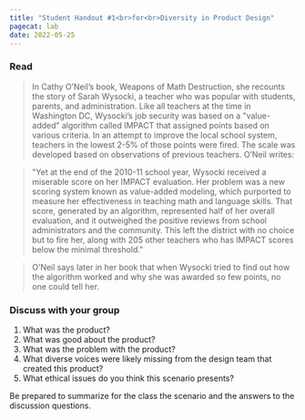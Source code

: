 ```yaml
---
title: "Student Handout #1<br>for<br>Diversity in Product Design"
pagecat: lab
date: 2022-05-25
---
```


### Read

> In Cathy O’Neil’s book, Weapons of Math Destruction, she recounts the story of
Sarah Wysocki, a teacher who was popular with students, parents, and
administration. Like all teachers at the time in Washington DC, Wysocki’s job
security was based on a "value-added” algorithm called IMPACT that assigned
points based on various criteria. In an attempt to improve the local school
system, teachers in the lowest 2-5% of those points were fired. The scale was
developed based on observations of previous teachers. O’Neil writes:

> "Yet at the end of the 2010-11 school year, Wysocki received a miserable score on her IMPACT evaluation. Her problem was a new scoring system known as value-added modeling, which purported to measure her effectiveness in teaching math and language skills. That score, generated by an algorithm, represented half of her overall evaluation, and it outweighed the positive reviews from school administrators and the community. This left the district with no choice but to fire her, along with 205 other teachers who has IMPACT scores below the minimal threshold."

> O’Neil says later in her book that when Wysocki tried to find out how the
algorithm worked and why she was awarded so few points, no one could tell her.

### Discuss with your group

1. What was the product?
2. What was good about the product?
3. What was the problem with the product?
4. What diverse voices were likely missing from the design team that created this product?
5. What ethical issues do you think this scenario presents?
<!-- an ethical issue? Why or why not? -->
<!-- 	Violate a virtue (based on virtue ethics). -->
<!-- •	Violate a rule for a company or society (based on deontology ethical framework). -->
<!-- •	Not the best for the most number of people (based on utilitarianism ethical framework). -->

Be prepared to summarize for the class the scenario and the answers to the discussion questions.

